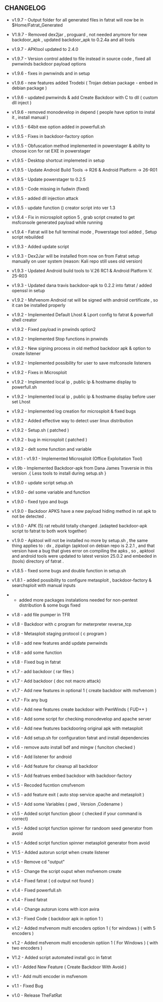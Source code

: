 ## CHANGELOG
* v1.9.7 - Output folder for all generated files in fatrat will now be in $Home/Fatrat_Generated
* V1.9.7 - Removed dex2jar , proguard , not needed anymore for new backdoor_apk , updated backdoor_apk to 0.2.4a and all tools
* v1.9.7 - APKtool updated to 2.4.0
* v1.9.7 - Version control added to file instead in source code , fixed all pwnwinds backdoor payload options
* v1.9.6 - fixes in pwnwinds and in setup
* v1.9.6 - new features added Trodebi ( Trojan debian package - embed in debian package ) 
* v1.9.6 - updated pwnwinds & add Create Backdoor with C to dll ( custom dll inject )
* v1.9.6 - removed monodevelop in depend ( people have option to instal it , install manual )
* v1.9.5 - 64bit exe option added in powerfull.sh
* v1.9.5 - Fixes in backdoor-factory option
* v1.9.5 - Obfuscation method implemented in powerstager & ability to choose icon for rat EXE in powerstager
* v1.9.5 - Desktop shortcut implemeted in setup
* v1.9.5 - Update Android Build Tools -> R26 & Android Platform -> 26-R01
* v1.9.5 - Update powerstager to 0.2.5
* v1.9.5 - Code missing in fudwin (fixed)
* v1.9.5 - added dll injection attack 
* v1.9.5 - update function () creator script into ver 1.3
* v1.9.4 - Fix in microsploit option 5 , grab script created to get msfconsole generated payload while running
* v1.9.4 - Fatrat will be full terminal mode , Powerstage tool added , Setup script rebuilded
* v1.9.3 - Added update script
* v1.9.3 - Dex2Jar will be installed from now on from Fatrat setup manually on user system (reason: Kali repo still uses old version)
* v1.9.3 - Updated Android build tools to V.26 RC1 & Android Platform V. 25-R03
* v1.9.3 - Updated dana travis backdoor-apk to 0.2.2 into fatrat / added openssl in setup
* v1.9.2 - Msfvenom Android rat will be signed with android certificate , so it can be installed properly
* v1.9.2 - Implemented Default Lhost & Lport config to fatrat & powerfull shell creator
* v1.9.2 - Fixed payload in pnwinds option2
* v1.9.2 - Implemented Stop functions in pnwinds 
* v1.9.2 - New signing process in old method backdoor apk & option to create listener
* v1.9.2 - Implemented possibility for user to save msfconsole listeners
* v1.9.2 - Fixes in Microsploit
* v1.9.2 - Implemented local ip , public ip & hostname display to powerfull.sh
* v1.9.2 - Implemented local ip , public ip & hostname display before user set Lhost
* v1.9.2 - Implemented log creation for microsploit & fixed bugs
* v1.9.2 - Added effective way to detect user linux distribution
* v1.9.2 - Setup.sh ( patched )
* v1.9.2 - bug in microsploit ( patched )
* v1.9.2 - delt some function and variable 
* v1.9.1 - v1.9.1 - Implemented Microsploit (Office Exploitation Tool)
* v1.9b - Implemented Backdoor-apk from Dana James Traversie in this version .{  Less tools to install during setup.sh }
* v1.9.0 - update script setup.sh
* v1.9.0 - del some variable and function
* v1.9.0 - fixed typo and bugs
* v1.9.0 - Backdoor APKS have a new payload hiding method in rat apk to not be detected .
* v1.9.0 - APK (5) rat rebuild totally changed .(adapted backdoor-apk script to fatrat to both work together)
* v1.9.0 - Apktool will not be installed no more by setup.sh , the same thing applies to : dx , zipalign (apktool on debian repo is 2.2.1 , and that version have a bug that gives error on compiling the apks , so , apktool and android tools were updated to latest version 25.0.2 and embeded in (tools) directory of fatrat .

* v1.8.5 - fixed some bugs and double function in setup.sh
* v1.8.1 - added possibility to configure metasploit , backdoor-factory & searchsploit with manual inputs

*  - added more packages instalations needed for non-pentest distribution & some bugs fixed

* v1.8 - add file pumper in TFR
* v1.8 - Backdoor with c program for meterpreter reverse_tcp
* v1.8 - Metasploit staging protocol ( c program )
* v1.8 - add new features andd update pwnwinds 
* v1.8 - add some function
* v1.8 - Fixed bug in fatrat
* v1.7 - add backdoor ( rar files )
* v1.7 - Add backdoor ( doc not macro attack)
* v1.7 - Add new features in optional 1 ( create backdoor with msfvenom )
* v1.7 - Fix any bug 
* v1.6 - Add new features create backdoor with PwnWinds ( FUD++ )
* v1.6 - Add some script for checking monodevelop and apache server
* v1.6 - Add new features backdooring original apk with metasploit
* v1.6 - Add setup.sh for configuration fatrat and install dependencies
* v1.6 - remove auto install bdf and mingw ( funciton checked )
* v1.6 - Add listener for android 
* v1.6 - Add feature for cleanup all backdoor 
* v1.5 - Add featrues embed backdoor with backdoor-factory
* v1.5 - Recoded fucntion cmsfvenom
* v1.5 - add feature exit ( auto stop service apache and metasploit )
* v1.5 - Add some Variables ( pwd , Version ,Codename )
* v1.5 - Added script function gboor ( checked if your command is correct)
* v1.5 - Added script function spinner for randoom seed generator from avoid
* v1.5 - Added script function spinner metasploit generator from avoid
* V1.5 - Added autorun script when create listener
* v1.5 - Remove cd "output"
* v1.5 - Change the script ouput when msfvenom create
* v1.4 - Fixed fatrat ( cd output not found )
* v1.4 - Fixed powerfull.sh
* v1.4 - Fixed fatrat
* v1.4 - Change autorun icons with icon avira
* v1.3 - Fixed Code ( backdoor apk in option 1 )
* v1.2 - Added msfvenom multi encoders option 1 ( for windows ) ( with 5 encoders )
* v1.2 - Added msfvenom multi encodersin optiion 1 ( For Windows ) ( with two encoders )
* V1.2 - Added script automated install gcc in fatrat
* v1.1 - Added New Feature ( Create Backdoor With Avoid )
* v1.1 - Add multi encoder in msfvenom
* v1.1 - Fixed Bug
* v1.0 - Release TheFatRat

